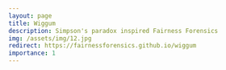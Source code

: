 ```yaml
---
layout: page
title: Wiggum
description: Simpson's paradox inspired Fairness Forensics
img: /assets/img/12.jpg
redirect: https://fairnessforensics.github.io/wiggum
importance: 1
---
```

